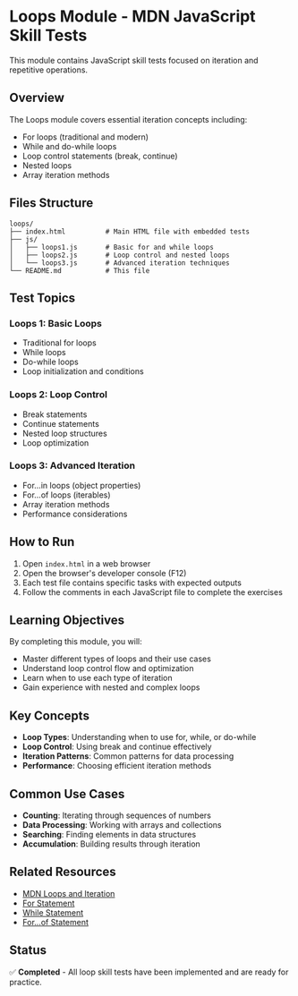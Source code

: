 # Loops Module - MDN JavaScript Skill Tests

This module contains JavaScript skill tests focused on iteration and repetitive operations.

## Overview

The Loops module covers essential iteration concepts including:
- For loops (traditional and modern)
- While and do-while loops
- Loop control statements (break, continue)
- Nested loops
- Array iteration methods

## Files Structure

```
loops/
├── index.html          # Main HTML file with embedded tests
├── js/
│   ├── loops1.js       # Basic for and while loops
│   ├── loops2.js       # Loop control and nested loops
│   └── loops3.js       # Advanced iteration techniques
└── README.md           # This file
```

## Test Topics

### Loops 1: Basic Loops
- Traditional for loops
- While loops
- Do-while loops
- Loop initialization and conditions

### Loops 2: Loop Control
- Break statements
- Continue statements
- Nested loop structures
- Loop optimization

### Loops 3: Advanced Iteration
- For...in loops (object properties)
- For...of loops (iterables)
- Array iteration methods
- Performance considerations

## How to Run

1. Open `index.html` in a web browser
2. Open the browser's developer console (F12)
3. Each test file contains specific tasks with expected outputs
4. Follow the comments in each JavaScript file to complete the exercises

## Learning Objectives

By completing this module, you will:
- Master different types of loops and their use cases
- Understand loop control flow and optimization
- Learn when to use each type of iteration
- Gain experience with nested and complex loops

## Key Concepts

- **Loop Types**: Understanding when to use for, while, or do-while
- **Loop Control**: Using break and continue effectively
- **Iteration Patterns**: Common patterns for data processing
- **Performance**: Choosing efficient iteration methods

## Common Use Cases

- **Counting**: Iterating through sequences of numbers
- **Data Processing**: Working with arrays and collections
- **Searching**: Finding elements in data structures
- **Accumulation**: Building results through iteration

## Related Resources

- [MDN Loops and Iteration](https://developer.mozilla.org/en-US/docs/Web/JavaScript/Guide/Loops_and_iteration)
- [For Statement](https://developer.mozilla.org/en-US/docs/Web/JavaScript/Reference/Statements/for)
- [While Statement](https://developer.mozilla.org/en-US/docs/Web/JavaScript/Reference/Statements/while)
- [For...of Statement](https://developer.mozilla.org/en-US/docs/Web/JavaScript/Reference/Statements/for...of)

## Status

✅ **Completed** - All loop skill tests have been implemented and are ready for practice.
